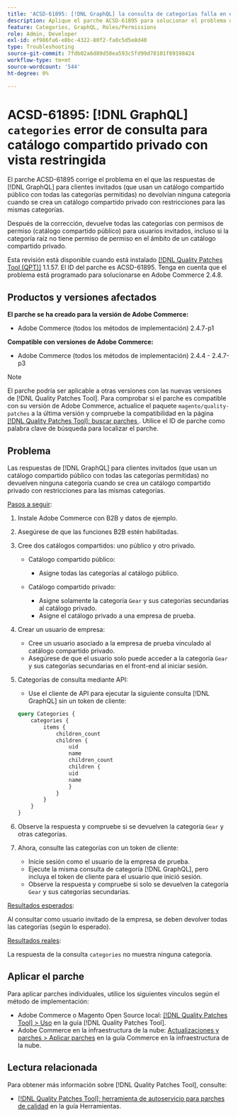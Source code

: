 ```yaml
---
title: 'ACSD-61895: [!DNL GraphQL] la consulta de categorías falla en el catálogo compartido privado con vista restringida'
description: Aplique el parche ACSD-61895 para solucionar el problema de Adobe Commerce donde  [!DNL GraphQL] las respuestas de los clientes invitados (que usan un catálogo compartido público con todas las categorías permitidas) no arrojaron ninguna categoría cuando se creó un catálogo compartido privado con restricciones para las mismas categorías.
feature: Categories, GraphQL, Roles/Permissions
role: Admin, Developer
exl-id: ef986fa6-e8bc-4322-80f2-fa0c5d5e8d40
type: Troubleshooting
source-git-commit: 7fdb02a6d89d50ea593c5fd99d78101f89198424
workflow-type: tm+mt
source-wordcount: '544'
ht-degree: 0%

---
```


# ACSD-61895: [!DNL GraphQL] `categories` error de consulta para catálogo compartido privado con vista restringida

El parche ACSD-61895 corrige el problema en el que las respuestas de [!DNL GraphQL] para clientes invitados (que usan un catálogo compartido público con todas las categorías permitidas) no devolvían ninguna categoría cuando se crea un catálogo compartido privado con restricciones para las mismas categorías.

Después de la corrección, devuelve todas las categorías con permisos de permiso (catálogo compartido público) para usuarios invitados, incluso si la categoría raíz no tiene permiso de permiso en el ámbito de un catálogo compartido privado.

Esta revisión está disponible cuando está instalado [[!DNL Quality Patches Tool (QPT)]](/help/tools/quality-patches-tool/quality-patches-tool-to-self-serve-quality-patches.md) 1.1.57. El ID del parche es ACSD-61895. Tenga en cuenta que el problema está programado para solucionarse en Adobe Commerce 2.4.8.

## Productos y versiones afectados

**El parche se ha creado para la versión de Adobe Commerce:**

* Adobe Commerce (todos los métodos de implementación) 2.4.7-p1

**Compatible con versiones de Adobe Commerce:**

* Adobe Commerce (todos los métodos de implementación) 2.4.4 - 2.4.7-p3

>[!NOTE]
>
>El parche podría ser aplicable a otras versiones con las nuevas versiones de [!DNL Quality Patches Tool]. Para comprobar si el parche es compatible con su versión de Adobe Commerce, actualice el paquete `magento/quality-patches` a la última versión y compruebe la compatibilidad en la página [[!DNL Quality Patches Tool]: buscar parches ](https://experienceleague.adobe.com/tools/commerce-quality-patches/index.html). Utilice el ID de parche como palabra clave de búsqueda para localizar el parche.

## Problema

Las respuestas de [!DNL GraphQL] para clientes invitados (que usan un catálogo compartido público con todas las categorías permitidas) no devuelven ninguna categoría cuando se crea un catálogo compartido privado con restricciones para las mismas categorías.

<u>Pasos a seguir</u>:

1. Instale Adobe Commerce con B2B y datos de ejemplo.
1. Asegúrese de que las funciones B2B estén habilitadas.
1. Cree dos catálogos compartidos: uno público y otro privado.

   * Catálogo compartido público:

      * Asigne todas las categorías al catálogo público.

   * Catálogo compartido privado:

      * Asigne solamente la categoría `Gear` y sus categorías secundarias al catálogo privado.
      * Asigne el catálogo privado a una empresa de prueba.

1. Crear un usuario de empresa:

   * Cree un usuario asociado a la empresa de prueba vinculado al catálogo compartido privado.
   * Asegúrese de que el usuario solo puede acceder a la categoría `Gear` y sus categorías secundarias en el front-end al iniciar sesión.

1. Categorías de consulta mediante API:

   * Use el cliente de API para ejecutar la siguiente consulta [!DNL GraphQL] sin un token de cliente:

   ```graphql
   query Categories { 
       categories { 
           items { 
               children_count 
               children { 
                   uid 
                   name 
                   children_count 
                   children { 
                   uid 
                   name 
                   } 
               } 
           } 
       } 
   }
   ```

1. Observe la respuesta y compruebe si se devuelven la categoría `Gear` y otras categorías.
1. Ahora, consulte las categorías con un token de cliente:

   * Inicie sesión como el usuario de la empresa de prueba.
   * Ejecute la misma consulta de categoría [!DNL GraphQL], pero incluya el token de cliente para el usuario que inició sesión.
   * Observe la respuesta y compruebe si solo se devuelven la categoría `Gear` y sus categorías secundarias.


<u>Resultados esperados</u>:

Al consultar como usuario invitado de la empresa, se deben devolver todas las categorías (según lo esperado).

<u>Resultados reales</u>:

La respuesta de la consulta `categories` no muestra ninguna categoría.

## Aplicar el parche

Para aplicar parches individuales, utilice los siguientes vínculos según el método de implementación:

* Adobe Commerce o Magento Open Source local: [[!DNL Quality Patches Tool] > Uso](/help/tools/quality-patches-tool/usage.md) en la guía [!DNL Quality Patches Tool].
* Adobe Commerce en la infraestructura de la nube: [Actualizaciones y parches > Aplicar parches](https://experienceleague.adobe.com/docs/commerce-cloud-service/user-guide/develop/upgrade/apply-patches.html) en la guía Commerce en la infraestructura de la nube.


## Lectura relacionada

Para obtener más información sobre [!DNL Quality Patches Tool], consulte:

* [[!DNL Quality Patches Tool]: herramienta de autoservicio para parches de calidad](/help/tools/quality-patches-tool/quality-patches-tool-to-self-serve-quality-patches.md) en la guía Herramientas.
